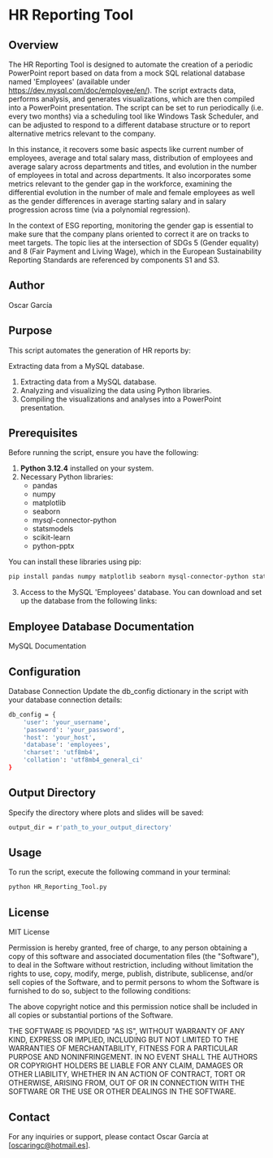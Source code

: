 # HR Reporting Tool
## Overview
The HR Reporting Tool is designed to automate the creation of a periodic PowerPoint report based on data from a mock SQL relational database named 'Employees' (available under https://dev.mysql.com/doc/employee/en/). The script extracts data, performs analysis, and generates visualizations, which are then compiled into a PowerPoint presentation. The script can be set to run periodically (i.e. every two months) via a scheduling tool 
like Windows Task Scheduler, and can be adjusted to respond to a different database structure or to report alternative metrics relevant to the company. 

In this instance, it recovers some basic aspects like current number of employees, average and total salary mass, distribution of employees and average salary across 
departments and titles, and evolution in the number of employees in total and across departments. It also incorporates some metrics relevant to the gender gap in the 
workforce, examining the differential evolution in the number of male and female employees as well as the gender differences in average starting salary and in salary 
progression across time (via a polynomial regression).

In the context of ESG reporting, monitoring the gender gap is essential to make sure that the company plans oriented to correct it are on tracks to meet targets. The 
topic lies at the intersection of SDGs 5 (Gender equality) and 8 (Fair Payment and Living Wage), which in the European Sustainability Reporting Standards are referenced 
by components S1 and S3.

## Author
Oscar García

## Purpose
This script automates the generation of HR reports by:

Extracting data from a MySQL database.
1. Extracting data from a MySQL database.
2. Analyzing and visualizing the data using Python libraries.
3. Compiling the visualizations and analyses into a PowerPoint presentation.

## Prerequisites

Before running the script, ensure you have the following:

1. **Python 3.12.4** installed on your system.
2. Necessary Python libraries:
    - pandas
    - numpy
    - matplotlib
    - seaborn
    - mysql-connector-python
    - statsmodels
    - scikit-learn
    - python-pptx

You can install these libraries using pip:

```sh
pip install pandas numpy matplotlib seaborn mysql-connector-python statsmodels scikit-learn python-pptx
```

3. Access to the MySQL 'Employees' database. You can download and set up the database from the following links:

## Employee Database Documentation
MySQL Documentation

## Configuration
Database Connection
Update the db_config dictionary in the script with your database connection details:

```sh
db_config = {
    'user': 'your_username',
    'password': 'your_password',
    'host': 'your_host',
    'database': 'employees',
    'charset': 'utf8mb4',
    'collation': 'utf8mb4_general_ci'
}
```

## Output Directory
Specify the directory where plots and slides will be saved:

```sh
output_dir = r'path_to_your_output_directory'
```

## Usage
To run the script, execute the following command in your terminal:

```sh
python HR_Reporting_Tool.py
```

## License
MIT License

Permission is hereby granted, free of charge, to any person obtaining a copy of this software and associated documentation files (the "Software"), to deal in the Software without restriction, including without limitation the rights to use, copy, modify, merge, publish, distribute, sublicense, and/or sell copies of the Software, and to permit persons to whom the Software is furnished to do so, subject to the following conditions:

The above copyright notice and this permission notice shall be included in all copies or substantial portions of the Software.

THE SOFTWARE IS PROVIDED "AS IS", WITHOUT WARRANTY OF ANY KIND, EXPRESS OR IMPLIED, INCLUDING BUT NOT LIMITED TO THE WARRANTIES OF MERCHANTABILITY, FITNESS FOR A PARTICULAR PURPOSE AND NONINFRINGEMENT. IN NO EVENT SHALL THE AUTHORS OR COPYRIGHT HOLDERS BE LIABLE FOR ANY CLAIM, DAMAGES OR OTHER LIABILITY, WHETHER IN AN ACTION OF CONTRACT, TORT OR OTHERWISE, ARISING FROM, OUT OF OR IN CONNECTION WITH THE SOFTWARE OR THE USE OR OTHER DEALINGS IN THE SOFTWARE.

## Contact
For any inquiries or support, please contact Oscar García at [oscaringc@hotmail.es].
